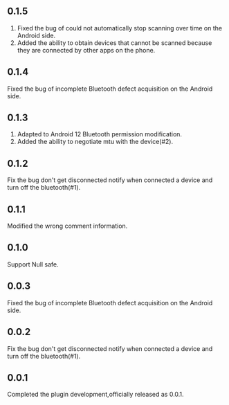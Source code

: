## 0.1.5
1. Fixed the bug of could not automatically stop scanning over time on the Android side.
2. Added the ability to obtain devices that cannot be scanned because they are connected by other apps on the phone.

## 0.1.4
Fixed the bug of incomplete Bluetooth defect acquisition on the Android side.

## 0.1.3
1. Adapted to Android 12 Bluetooth permission modification.
2. Added the ability to negotiate mtu with the device(#2).

## 0.1.2
Fix the bug don't get disconnected notify when connected a device and turn off the bluetooth(#1).

## 0.1.1
Modified the wrong comment information.

## 0.1.0
Support Null safe.

## 0.0.3
Fixed the bug of incomplete Bluetooth defect acquisition on the Android side.

## 0.0.2
Fix the bug don't get disconnected notify when connected a device and turn off the bluetooth(#1).

## 0.0.1
Completed the plugin development,officially released as 0.0.1.


